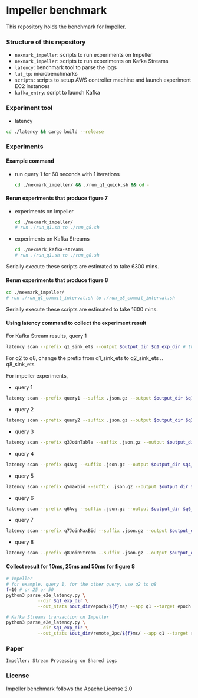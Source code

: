 # Impeller benchmark
This repository holds the benchmark for Impeller. 

### Structure of this repository ###
* `nexmark_impeller`: scripts to run experiments on Impeller
* `nexmark_impeller`: scripts to run experiments on Kafka Streams
* `latency`: benchmark tool to parse the logs
* `lat_tp`: microbenchmarks
* `scripts`: scripts to setup AWS controller machine and launch experiment EC2 instances
* `kafka_entry`: script to launch Kafka

### Experiment tool
- latency
```bash
cd ./latency && cargo build --release
```

### Experiments ###

#### Example command
- run query 1 for 60 seconds with 1 iterations
  ```bash
  cd ./nexmark_impeller/ && ./run_q1_quick.sh && cd -
  ```

#### Rerun experiments that produce figure 7
- experiments on Impeller 
  ```bash
  cd ./nexmark_impeller/
  # run ./run_q1.sh to ./run_q8.sh
  ```
- experiments on Kafka Streams
  ```bash
  cd ./nexmark_kafka-streams
  # run ./run_q1.sh to ./run_q8.sh
  ```
Serially execute these scripts are estimated to take 6300 mins. 

#### Rerun experiments that produce figure 8
  ```bash
  cd ./nexmark_impeller/
  # run ./run_q1_commit_interval.sh to ./run_q8_commit_interval.sh
  ```
Serially execute these scripts are estimated to take 1600 mins. 

#### Using latency command to collect the experiment result
For Kafka Stream results, query 1
```bash
latency scan --prefix q1_sink_ets --output $output_dir $q1_exp_dir # the exp dir is the dir that contains logs
```
For q2 to q8, change the prefix from q1_sink_ets to q2_sink_ets .. q8_sink_ets

For impeller experiments,
- query 1
```bash
latency scan --prefix query1 --suffix .json.gz --output $output_dir $q1_exp_dir
```
- query 2
```bash
latency scan --prefix query2 --suffix .json.gz --output $output_dir $q2_exp_dir
```
- query 3
```bash
latency scan --prefix q3JoinTable --suffix .json.gz --output $output_dir $q3_exp_dir
```
- query 4
```bash
latency scan --prefix q4Avg --suffix .json.gz --output $output_dir $q4_exp_dir
```
- query 5
```bash
latency scan --prefix q5maxbid --suffix .json.gz --output $output_dir $q5_exp_dir
```
- query 6
```bash
latency scan --prefix q6Avg --suffix .json.gz --output $output_dir $q6_exp_dir
```
- query 7
```bash
latency scan --prefix q7JoinMaxBid --suffix .json.gz --output $output_dir $q7_exp_dir
```
- query 8
```bash
latency scan --prefix q8JoinStream --suffix .json.gz --output $output_dir $q8_exp_dir
```

#### Collect result for 10ms, 25ms and 50ms for figure 8
```bash
# Impeller
# for example, query 1, for the other query, use q2 to q8
f=10 # or 25 or 50
python3 parse_e2e_latency.py \
        	--dir $q1_exp_dir \
        	--out_stats $out_dir/epoch/${f}ms/ --app q1 --target epoch

# Kafka Streams transaction on Impeller
python3 parse_e2e_latency.py \
        	--dir $q1_exp_dir \
        	--out_stats $out_dir/remote_2pc/${f}ms/ --app q1 --target remote_2pc
```

### Paper
```
Impeller: Stream Processing on Shared Logs
```

### License
Impeller benchmark follows the Apache License 2.0
